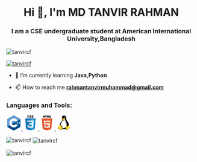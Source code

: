 <h1 align="center">Hi 👋, I'm MD TANVIR RAHMAN</h1>
<h3 align="center">I am a CSE undergraduate student at American International University,Bangladesh</h3>

<p align="left"> <img src="https://komarev.com/ghpvc/?username=tanvircf&label=Profile%20views&color=0e75b6&style=flat" alt="tanvircf" /> </p>

<p align="left"> <a href="https://github.com/ryo-ma/github-profile-trophy"><img src="https://github-profile-trophy.vercel.app/?username=tanvircf" alt="tanvircf" /></a> </p>

- 🌱 I’m currently learning **Java,Python**

- 📫 How to reach me **rahmantanvirmuhammad@gmail.com**


<p align="left">
</p>

<h3 align="left">Languages and Tools:</h3>
<p align="left"> <a href="https://www.w3schools.com/cpp/" target="_blank" rel="noreferrer"> <img src="https://raw.githubusercontent.com/devicons/devicon/master/icons/cplusplus/cplusplus-original.svg" alt="cplusplus" width="40" height="40"/> </a> <a href="https://www.w3schools.com/css/" target="_blank" rel="noreferrer"> <img src="https://raw.githubusercontent.com/devicons/devicon/master/icons/css3/css3-original-wordmark.svg" alt="css3" width="40" height="40"/> </a> <a href="https://www.w3.org/html/" target="_blank" rel="noreferrer"> <img src="https://raw.githubusercontent.com/devicons/devicon/master/icons/html5/html5-original-wordmark.svg" alt="html5" width="40" height="40"/> </a> <a href="https://www.linux.org/" target="_blank" rel="noreferrer"> <img src="https://raw.githubusercontent.com/devicons/devicon/master/icons/linux/linux-original.svg" alt="linux" width="40" height="40"/> </a> </p>

<p><img align="left" src="https://github-readme-stats.vercel.app/api/top-langs?username=tanvircf&show_icons=true&locale=en&layout=compact" alt="tanvircf" /></p>

<p>&nbsp;<img align="center" src="https://github-readme-stats.vercel.app/api?username=tanvircf&show_icons=true&locale=en" alt="tanvircf" /></p>

<p><img align="center" src="https://github-readme-streak-stats.herokuapp.com/?user=tanvircf&" alt="tanvircf" /></p>
